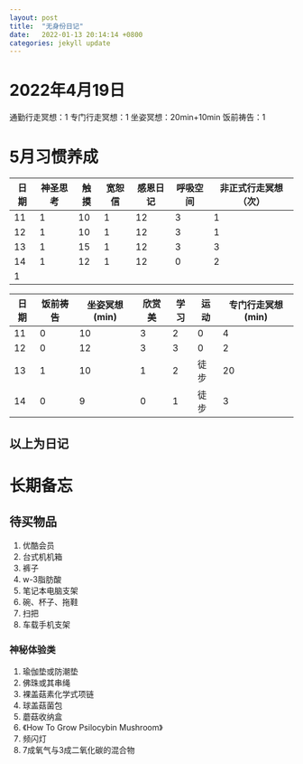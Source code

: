 ```yaml
---
layout: post
title:  "无身份日记"
date:   2022-01-13 20:14:14 +0800
categories: jekyll update
---
```


# 2022年4月19日

通勤行走冥想：1
专门行走冥想：1
坐姿冥想：20min+10min
饭前祷告：1

# 5月习惯养成

|日期|神圣思考|触摸|宽恕信|感恩日记|呼吸空间|非正式行走冥想（次）|
|----|----|----|----|----|----|----|
| 11 |  1 | 10 |  1 | 12 |  3 |  1 |
| 12 |  1 | 10 |  1 | 12 |  3 |  1 |
| 13 |  1 | 15 |  1 | 12 |  3 |  3 |
| 14 |  1 | 12 |  1 | 12 |  0 |  2 |
| 1 |   |   |   |   |   |   |


|日期|饭前祷告|坐姿冥想(min)|欣赏美|学习|运动|专门行走冥想(min)|
|----|----|----|----|----|----|----|
| 11 |  0 | 10 |  3 |  2 |  0 |  4 |
| 12 |  0 | 12 |  3 |  3 |  0 |  2 |
| 13 |  1 | 10 |  1 |  2 |徒步| 20 |
| 14 |  0 |  9 |  0 |  1 |徒步|  3 |


以上为日记
---
# 长期备忘

## 待买物品
1. 优酷会员
1. 台式机机箱
1. 裤子
1. w-3脂肪酸
1. 笔记本电脑支架
1. 碗、杯子、拖鞋
1. 扫把
1. 车载手机支架

### 神秘体验类
1. 瑜伽垫或防潮垫
1. 佛珠或其串绳
1. 裸盖菇素化学式项链
1. 球盖菇菌包
1. 蘑菇收纳盒
1. 《How To Grow Psilocybin Mushroom》
1. 频闪灯
1. 7成氧气与3成二氧化碳的混合物
